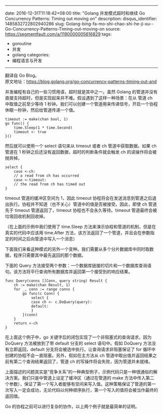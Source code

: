 
---
date: 2016-12-31T11:18:42+08:00
title: "Golang 并发模式超时和继续 Go Concurrency Patterns: Timing out moving on"
description: 
disqus_identifier: 1485832722802940286
slug: Golang-bing-fa-mo-shi-chao-shi-he-ji-xu--Go-Concurrency-Patterns-Timing-out-moving-on
source: https://segmentfault.com/a/1190000005616829
tags: 
- goroutine 
- 并发 
- golang 
categories:
- 编程语言与开发
---

翻译自 Go Blog。\
原文地址：<https://blog.golang.org/go-concurrency-patterns-timing-out-and>

并发编程有自己的一些习惯用语，超时就是其中之一。虽然 Golang
的管道并没有直接支持超时，但是实现起来并不难。假设遇到了这样一种场景：在从
管道 ch 中取值之前至少等待 1
秒钟。我们可以创建一个管道用来传递信号，开启一个协程休眠一秒钟，然后给管道传递一个值。

    timeout := make(chan bool, 1)
    go func() {
        time.Sleep(1 * time.Second)
        timeout <- true
    }()

然后就可以使用一个 select 语句来从 timeout 或者 ch 管道中获取数据。如果
ch 管道在 1 秒钟之后还没有返回数据，超时的判断条件就会触发 ch
的读操作将会被抛弃掉。

    select {
        case <-ch:
        // a read from ch has occurred
        case <-timeout:
        // the read from ch has timed out
    }

timeout 管道的缓冲区空间为 1，因此 timeout
协程将会在发送消息到管道之后退出执行。协程并不知道（也不关心）管道中的值是否被接受。因此，即使
ch 管道先于 timeout 管道返回了，timeout 协程也不会永久等待。timeout
管道最终会被垃圾回收机制回收掉。

（在上面的示例中我们使用了 time.Sleep
方法来演示协程和管道的机制，但是在真实的代码中应该用 time.After
方法，该方法返回了一个管道，并且会在参数指定的时间之后向管道中写入一个消息）

下面我们来看这种模式的另外一个变种。我们需要从多个分片数据库中同时取数据，程序只需要其中最先返回的那个数据。

下面的 Query
方法接受两个参数：一个数据库链接的切片和一个数据库查询语句。该方法将平行查询所有数据库并返回第一个接受到的响应结果。

    func Query(conns []Conn, query string) Result {
        ch := make(chan Result, 1)
        for _, conn := range conns {
            go func(c Conn) {
                select {
                case ch <- c.DoQuery(query):
                default:
                }
            }(conn)
        }
        return <-ch
    }

在上面这个例子中，go 关键字后的闭包实现了一个非阻塞式的查询请求，因为
DoQuery 方法被放到了带 default 分支的 select 语句中。假如 DoQuery
方法没有立即返回，default 分支将会被选中执行。让查询请求非阻塞保证了 for
循环中创建的协程不会一直阻塞。另外，假如在主方法从 ch
管道中取出值并返回结果之前有第二个查询结果返回了，管道 ch
的写操作将会失败，因为管道并未就绪。

上面描述的问题其实是“竞争关系”的一种典型例子，示例代码只是一种很通俗的解决方案。我们只是中管道上设定了缓冲区（通过在管道的
make
方法中传入第二个参数），保证了第一个写入者能够有空间来写入值。这种策略保证了管道的第一次写入一定会成功，无论代码以何种顺序执行，第一个写入的值将会被当作最终的返回值。

Go 的协程之前可以进行复杂的协作，以上两个例子就是最简单的证明。

